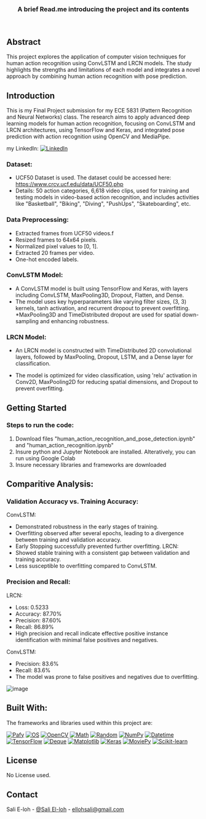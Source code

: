 <div align="center">
  <h3 align="center">A brief Read.me introducing the project and its contents</h3>
    <br />
  </p>
</div>


<!-- ABOUT THE PROJECT -->

## Abstract

This project explores the application of computer vision techniques for human action recognition using ConvLSTM and LRCN models. The study highlights the strengths and limitations of each model and integrates a novel approach by combining human action recognition with pose prediction.

## Introduction
This is my Final Project submission for my ECE 5831 (Pattern Recognition and Neural Networks) class. The  research aims to apply advanced deep learning models for human action recognition, focusing on ConvLSTM and LRCN architectures, using TensorFlow and Keras, and integrated pose prediction with action recognition using OpenCV and MediaPipe.

my LinkedIn: [![LinkedIn][LinkedIn.js]][LinkedIn-url]

###  Dataset:

* UCF50 Dataset is used. The dataset could be accessed here: https://www.crcv.ucf.edu/data/UCF50.php
* Details: 50 action categories, 6,618 video clips, used for training and testing models in video-based action recognition, and includes activities like "Basketball", "Biking", "Diving", "PushUps", "Skateboarding", etc.


<!-- METHODOLOGY -->

### Data Preprocessing:

* Extracted frames from UCF50 videos.f
* Resized frames to 64x64 pixels.
* Normalized pixel values to [0, 1].
* Extracted 20 frames per video.
* One-hot encoded labels.


### ConvLSTM Model:

* A ConvLSTM model is built using TensorFlow and Keras, with layers including ConvLSTM, MaxPooling3D, Dropout, Flatten, and Dense.
* The model uses key hyperparameters like varying filter sizes, (3, 3) kernels, tanh activation, and recurrent dropout to prevent overfitting.
*MaxPooling3D and TimeDistributed dropout are used for spatial down-sampling and enhancing robustness.

### LRCN Model:

* An LRCN model is constructed with TimeDistributed 2D convolutional layers, followed by MaxPooling, Dropout, LSTM, and a Dense layer for classification.
* The model is optimized for video classification, using 'relu' activation in Conv2D, MaxPooling2D for reducing spatial dimensions, and Dropout to prevent overfitting.


  <!-- GETTING STARTED -->
## Getting Started

### Steps to run the code:

1. Download files "human_action_recognition_and_pose_detection.ipynb" and "human_action_recognition.ipynb"
2. Insure python and Jupyter Notebook are installed. Alteratively, you can run using Google Colab
3. Insure necessary libraries and frameworks are downloaded

<!-- Results -->

## Comparitive Analysis:

### Validation Accuracy vs. Training Accuracy:

ConvLSTM:
*  Demonstrated robustness in the early stages of training.
* Overfitting observed after several epochs, leading to a divergence between training and validation accuracy.
* Early Stopping successfully prevented further overfitting.
LRCN:
* Showed stable training with a consistent gap between validation and training accuracy.
* Less susceptible to overfitting compared to ConvLSTM.

### Precision and Recall:

LRCN:
* Loss: 0.5233
* Accuracy: 87.70%
* Precision: 87.60%
* Recall: 86.89%
* High precision and recall indicate effective positive instance identification with minimal false positives and negatives.
  
ConvLSTM:
* Precision: 83.6%
* Recall: 83.6%
* The model was prone to false positives and negatives due to overfitting.

![image](https://github.com/user-attachments/assets/70a3e57c-319e-48fb-85b0-e8b35abc7600)

<!-- Built With -->
## Built With:

The frameworks and libraries used within this project are:

[![Pafy][Pafy.js]][Pafy-url]
[![OS][OS.js]][OS-url]
[![OpenCV][OpenCV.js]][OpenCV-url]
[![Math][Math.js]][Math-url]
[![Random][Random.js]][Random-url]
[![NumPy][NumPy.js]][NumPy-url]
[![Datetime][Datetime.js]][Datetime-url]
[![TensorFlow][TensorFlow.js]][TensorFlow-url]
[![Deque][Deque.js]][Deque-url]
[![Matplotlib][Matplotlib.js]][Matplotlib-url]
[![Keras][Keras.js]][Keras-url]
[![MoviePy][MoviePy.js]][MoviePy-url]
[![Scikit-learn][Scikit-learn.js]][Scikit-learn-url]

<!-- LICENSE -->
## License

No License used.

<!-- CONTACT -->
## Contact

Sali E-loh - [@Sali El-loh](https://www.linkedin.com/in/salielloh12/) - ellohsali@gmail.com


<!-- MARKDOWN LINKS & IMAGES -->
<!-- https://www.markdownguide.org/basic-syntax/#reference-style-links -->
[LinkedIn.js]: https://img.shields.io/badge/LinkedIn-0077B5?style=for-the-badge&logo=linkedin&logoColor=white
[LinkedIn-url]: https://www.linkedin.com/in/salielloh12/
[Tensorflow.js]: https://img.shields.io/badge/TensorFlow-FF6F00?style=for-the-badge&logo=tensorflow&logoColor=white
[Tensorflow-url]: https://www.tensorflow.org/
[Keras.js]: https://img.shields.io/badge/Keras-D00000?style=for-the-badge&logo=keras&logoColor=white
[Keras-url]: https://keras.io/
[NumPy.js]: https://img.shields.io/badge/NumPy-013243?style=for-the-badge&logo=numpy&logoColor=white
[NumPy-url]: https://numpy.org/
[Matplotlib.js]: https://img.shields.io/badge/Matplotlib-%23ffffff.svg?style=for-the-badge&logo=Matplotlib&logoColor=black
[Matplotlib-url]: https://matplotlib.org/

[Python.js]: https://img.shields.io/badge/Python-3776AB?style=for-the-badge&logo=python&logoColor=white
[Python-url]: https://www.python.org/

[Pafy.js]: https://img.shields.io/badge/Pafy-FF6600?style=for-the-badge
[Pafy-url]: https://github.com/mps-youtube/pafy

[OS.js]: https://img.shields.io/badge/OS-44a833?style=for-the-badge
[OS-url]: https://docs.python.org/3/library/os.html

[OpenCV.js]: https://img.shields.io/badge/OpenCV-5C3EE8?style=for-the-badge&logo=opencv&logoColor=white
[OpenCV-url]: https://opencv.org/

[Math.js]: https://img.shields.io/badge/Math-000000?style=for-the-badge
[Math-url]: https://docs.python.org/3/library/math.html

[Random.js]: https://img.shields.io/badge/Random-44a833?style=for-the-badge
[Random-url]: https://docs.python.org/3/library/random.html

[NumPy.js]: https://img.shields.io/badge/NumPy-013243?style=for-the-badge&logo=numpy&logoColor=white
[NumPy-url]: https://numpy.org/

[Datetime.js]: https://img.shields.io/badge/Datetime-44a833?style=for-the-badge
[Datetime-url]: https://docs.python.org/3/library/datetime.html

[TensorFlow.js]: https://img.shields.io/badge/TensorFlow-FF6F00?style=for-the-badge&logo=tensorflow&logoColor=white
[TensorFlow-url]: https://www.tensorflow.org/

[Deque.js]: https://img.shields.io/badge/Deque-44a833?style=for-the-badge
[Deque-url]: https://docs.python.org/3/library/collections.html#collections.deque

[Matplotlib.js]: https://img.shields.io/badge/Matplotlib-%23ffffff.svg?style=for-the-badge&logo=Matplotlib&logoColor=black
[Matplotlib-url]: https://matplotlib.org/

[Keras.js]: https://img.shields.io/badge/Keras-D00000?style=for-the-badge&logo=keras&logoColor=white
[Keras-url]: https://keras.io/

[MoviePy.js]: https://img.shields.io/badge/MoviePy-FF4500?style=for-the-badge
[MoviePy-url]: https://zulko.github.io/moviepy/

[Scikit-learn.js]: https://img.shields.io/badge/Scikit--learn-F7931E?style=for-the-badge&logo=scikit-learn&logoColor=white
[Scikit-learn-url]: https://scikit-learn.org/




